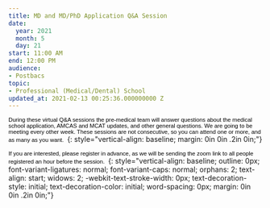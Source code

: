 ```yaml
---
title: MD and MD/PhD Application Q&A Session
date:
  year: 2021
  month: 5
  day: 21
start: 11:00 AM
end: 12:00 PM
audience:
- Postbacs
topic:
- Professional (Medical/Dental) School
updated_at: 2021-02-13 00:25:36.000000000 Z
---
```

<span style="font-size: 8.5pt; font-family: 'Verdana',sans-serif; color:
black;">During these virtual Q&amp;A sessions the pre-medical team will
answer questions about the medical school application, AMCAS and MCAT
updates, and other general questions. We are going to be meeting every
other week. These sessions are not consecutive, so you can attend one or
more, and as many as you want. </span>
{: style="vertical-align: baseline; margin: 0in 0in .2in 0in;"}

<span style="font-size: 8.5pt; font-family: 'Verdana',sans-serif; color:
black;">If you are interested, please register in advance, as we will be
sending the zoom link to all people registered an hour before the
session. </span>
{: style="vertical-align: baseline; outline: 0px; font-variant-ligatures: normal; font-variant-caps: normal; orphans: 2; text-align: start; widows: 2; -webkit-text-stroke-width: 0px; text-decoration-style: initial; text-decoration-color: initial; word-spacing: 0px; margin: 0in 0in .2in 0in;"}

 
